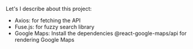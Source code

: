 Let's I describe about this project:
- Axios: for fetching the API
- Fuse.js: for fuzzy search library
- Google Maps: Install the dependencies @react-google-maps/api for rendering Google Maps
